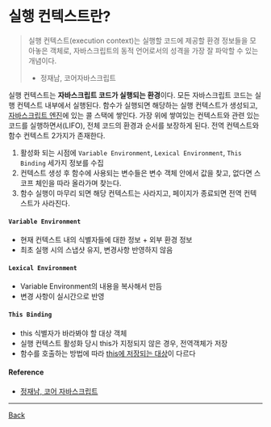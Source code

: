 # 실행 컨텍스트란?

> 실행 컨텍스트(execution context)는 실행할 코드에 제공할 환경 정보들을
> 모아놓은 객체로, 자바스크립트의 동적 언어로서의 성격을 가장 잘 파악할 수 있는
> 개념이다.
>
> - 정재남, 코어자바스크립트

실행 컨텍스트는 **자바스크립트 코드가 실행되는 환경**이다. 모든 자바스크립트 코드는 실행 컨텍스트 내부에서 실행된다. 함수가 실행되면 해당하는 실행 컨텍스트가 생성되고, [자바스크립트 엔진](./event-loop.md)에 있는 콜 스택에 쌓인다. 가장 위에 쌓여있는 컨텍스트와 관련 있는 코드를 실행하면서(LIFO), 전체 코드의 환경과 순서를 보장하게 된다. 전역 컨텍스트와 함수 컨텍스트 2가지가 존재한다.

1. 활성화 되는 시점에 `Variable Environment`, `Lexical Environment`, `This Binding` 세가지 정보를 수집
2. 컨텍스트 생성 후 함수에 사용되는 변수들은 변수 객체 안에서 값을 찾고, 없다면 스코프 체인을 따라 올라가며 찾는다.
3. 함수 실행이 마무리 되면 해당 컨텍스트는 사라지고, 페이지가 종료되면 전역 컨텍스트가 사라진다.

#### `Variable Environment`

- 현재 컨텍스트 내의 식별자들에 대한 정보 + 외부 환경 정보
- 최초 실행 시의 스냅샷 유지, 변경사항 반영하지 않음

#### `Lexical Environment`

- Variable Environment의 내용을 복사해서 만듬
- 변경 사항이 실시간으로 반영

#### `This Binding`

- this 식별자가 바라봐야 할 대상 객체
- 실행 컨텍스트 활성화 당시 this가 지정되지 않은 경우, 전역객체가 저장
- 함수를 호출하는 방법에 따라 [this에 저장되는 대상](./this.md)이 다르다

#### Reference

- [정재남, 코어 자바스크립트](http://www.yes24.com/Product/Goods/78586788?pid=123487&cosemkid=go15677587165719959&gclid=Cj0KCQjwz6ShBhCMARIsAH9A0qVEyrfgtHxHgytBmA3eV-vHnfYaRf2o2uR46aFCTstCGfOZSiCZBVEaAtkcEALw_wcB)

---

[Back](../README.md)
